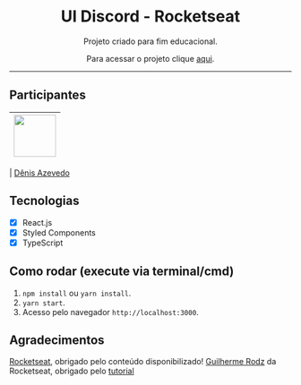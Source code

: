 <h1 align="center">
UI Discord - Rocketseat
</h1>

<p align="center">Projeto criado para fim educacional.</p>
<p align="center">Para acessar o projeto clique <a href="https://denis-discord.netlify.app/">aqui</a>.</p>


<hr>

## Participantes

| [<img src="https://avatars3.githubusercontent.com/u/21110454?s=460&v=4" width="75px;"/>](https://github.com/DenisAzeved0) |
| :------------------------------------------------------------------------------------------------------------------------: |


| [Dênis Azevedo](https://github.com/DenisAzeved0)

## Tecnologias

- [x] React.js
- [x] Styled Components
- [x] TypeScript

## Como rodar (execute via terminal/cmd)

1. `npm install` ou `yarn install`.<br />
2. `yarn start`.<br />
3. Acesso pelo navegador `http://localhost:3000`.<br />

## Agradecimentos

<a href="https://rocketseat.com.br/">Rocketseat</a>, obrigado pelo conteúdo disponibilizado!
<a href="https://github.com/guilhermerodz">Guilherme Rodz</a> da Rocketseat, obrigado pelo <a href="https://www.youtube.com/watch?v=x4FdZd2-_uU">tutorial</a>
